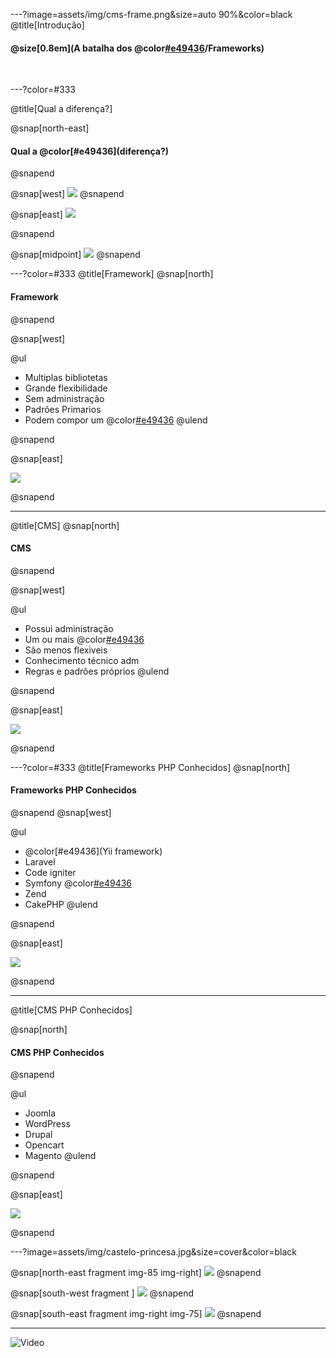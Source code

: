 ---?image=assets/img/cms-frame.png&size=auto 90%&color=black
@title[Introdução]

#### @size[0.8em](A batalha dos @color[#e49436](CMS)/Frameworks)

<br>

---?color=#333

@title[Qual a diferença?]

@snap[north-east]
<h4>Qual a @color[#e49436](diferença?)</h4>
@snapend

@snap[west]
![](assets/img/cms.png)
@snapend

@snap[east]
![](assets/img/frame.png)

@snapend

@snap[midpoint]
![](assets/img/versus.png)
@snapend

---?color=#333
@title[Framework]
@snap[north]
<h4>Framework</h4>
@snapend


@snap[west]

@ul
- Multiplas bibliotetas
- Grande flexibilidade
- Sem administração
- Padrões Primarios
- Podem compor um @color[#e49436](CMS)
@ulend

@snapend

@snap[east]

![](assets/img/frame.png)

@snapend

---
@title[CMS]
@snap[north]
<h4>CMS</h4>
@snapend


@snap[west]

@ul
- Possui administração
- Um ou mais @color[#e49436](Frameworks)
- São menos flexiveis
- Conhecimento técnico adm
- Regras e padrões próprios
@ulend

@snapend

@snap[east]

![](assets/img/cms.png)

@snapend

---?color=#333
@title[Frameworks PHP Conhecidos]
@snap[north]
<h4>Frameworks PHP Conhecidos</h4>
@snapend
@snap[west]

@ul
- @color[#e49436](Yii framework)
- Laravel 
- Code igniter
- Symfony @color[#e49436](modular)
- Zend
- CakePHP
@ulend

@snapend

@snap[east]

![](assets/img/frame.png)

@snapend


---
@title[CMS PHP Conhecidos]

@snap[north]
<h4>CMS PHP Conhecidos</h4>
@snapend

@ul
- Joomla
- WordPress 
- Drupal
- Opencart
- Magento
@ulend

@snapend

@snap[east]

![](assets/img/cms.png)

@snapend

---?image=assets/img/castelo-princesa.jpg&size=cover&color=black

@snap[north-east fragment img-85 img-right]
![](assets/img/dragao.gif)
@snapend

@snap[south-west fragment ]
![](assets/img/joomla.png)
@snapend

@snap[south-east fragment img-right img-75]
![](assets/img/armadura-pesada.png)
@snapend



---
![Video](https://www.youtube.com/embed/_MS4sLlBvbE)